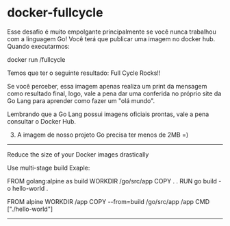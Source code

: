 # docker-fullcycle

Esse desafio é muito empolgante principalmente se você nunca trabalhou com a linguagem Go!
Você terá que publicar uma imagem no docker hub. Quando executarmos:

docker run <seu-user>/fullcycle

Temos que ter o seguinte resultado: Full Cycle Rocks!!

Se você perceber, essa imagem apenas realiza um print da mensagem como resultado final, logo, vale a pena dar uma conferida no próprio site da Go Lang para aprender como fazer um "olá mundo".

Lembrando que a Go Lang possui imagens oficiais prontas, vale a pena consultar o Docker Hub.

3) A imagem de nosso projeto Go precisa ter menos de 2MB =)


______________________________________________________
Reduce the size of your Docker images drastically
                                                      
Use multi-stage build 
Exaple:
                                                      
FROM golang:alpine as build
WORKDIR /go/src/app
COPY . .
RUN go build -o hello-world .


FROM alpine
WORKDIR /app
COPY --from=build /go/src/app /app
CMD ["./hello-world"] 
______________________________________________________
